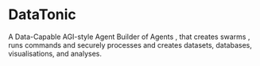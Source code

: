 # DataTonic
A Data-Capable AGI-style Agent Builder of Agents , that creates swarms , runs commands and securely processes and creates datasets, databases, visualisations, and analyses.
